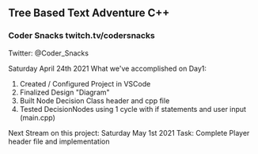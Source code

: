 ## Tree Based Text Adventure C++
### Coder Snacks twitch.tv/codersnacks
Twitter: @Coder_Snacks

Saturday April 24th 2021 
What we've accomplished on Day1: 
1. Created / Configured Project in VSCode
2. Finalized Design "Diagram" 
3. Built Node Decision Class header and cpp file
4. Tested DecisionNodes using 1 cycle with if statements and user input (main.cpp)


Next Stream on this project: Saturday May 1st 2021 
Task: Complete Player header file and implementation

